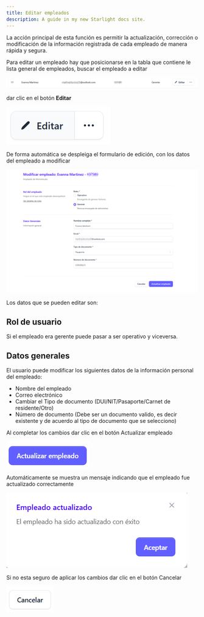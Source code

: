 ```yaml
---
title: Editar empleados
description: A guide in my new Starlight docs site.
---
```


La acción principal de esta función es permitir la actualización, corrección o modificación de la información registrada de cada empleado de manera rápida y segura.

Para editar un empleado hay que posicionarse en la tabla que contiene le lista general de empleados, buscar el empleado a editar 

![Página de registro](../../../assets/edit3.png)

dar clic en el botón **Editar**

![Página de registro](../../../assets/edit4.png)

De forma automática se despleiga el formulario de edición, con los datos del empleado a modificar


![Página de registro](../../../assets/editempledo.png)

Los datos que se pueden editar son:

## Rol de usuario

Si el empleado era gerente puede pasar a ser operativo y viceversa.

## Datos generales

El usuario puede modificar los siguientes datos de la información personal del empleado:

- Nombre del empleado
- Correo electrónico
- Cambiar el Tipo de documento (DUI/NIT/Pasaporte/Carnet de residente/Otro)
- Número de documento (Debe ser un documento valido, es decir existente y de acuerdo al tipo de documento que se selecciono)

Al completar los cambios dar clic en el botón Actualizar empleado


![Página de registro](../../../assets/actualizar-empleado.png)

Automáticamente se muestra un mensaje indicando que el empleado fue actualizado correctamente


![Página de registro](../../../assets/actualizacion-ok.png)

Si no esta seguro de aplicar los cambios dar clic en el botón Cancelar

![Página de registro](../../../assets/cancelar.png)

